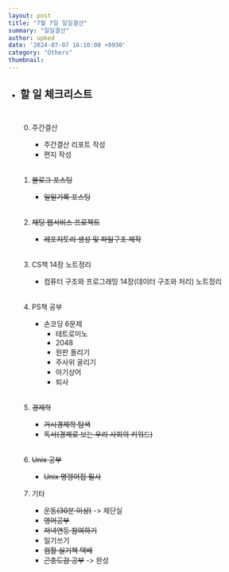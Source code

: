 ```yaml
---
layout: post
title: "7월 7일 일일결산"
summary: "일일결산"
author: upked
date: '2024-07-07 16:10:00 +0930'
category: "Others"
thumbnail:
---
```


- ## 할 일 체크리스트<br/><br/>

    0. 주간결산
        - 주간결산 리포트 작성
        - 편지 작성<br/><br/>

    1. ~~블로그 포스팅~~
        - ~~일일기록 포스팅~~<br/><br/>


    2. ~~채팅 웹서비스 프로젝트~~
        - ~~레포지토리 생성 및 파일구조 제작~~<br/><br/>

    3. CS책 14장 노트정리
        - 컴퓨터 구조와 프로그래밍 14장(데이터 구조와 처리) 노트정리<br/><br/>


    4. PS책 공부
        - 손코딩 6문제
            - 테트로미노
            - 2048
            - 원판 돌리기
            - 주사위 굴리기
            - 아기상어
            - 퇴사<br/><br/>


    5. ~~경제학~~
        - ~~거시경제학 탐색~~
        - ~~독서(경제로 보는 우리 사회의 키워드)~~<br/><br/>


    6. ~~Unix 공부~~
        - ~~Unix 명령어집 필사~~

    7. 기타
        - ~~운동(30분 이상)~~ -> 체단실
        - ~~영어공부~~
        - ~~저녁연등 참여하기~~
        - 일기쓰기
        - ~~컴활 실기책 택배~~
        - ~~곤충도감 공부~~ -> 완성


